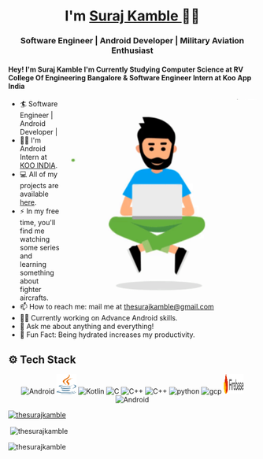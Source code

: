 <h1 align="center">I'm <a href="https://www.linkedin.com/in/suraj-kamble-6a3509145/">  Suraj Kamble </a>👨‍💻 </h1>
<h3 align="center"> Software Engineer | Android Developer | Military Aviation Enthusiast</h3>
<h4>Hey! I'm Suraj Kamble I'm Currently Studying Computer Science at RV College Of Engineering Bangalore & Software Engineer Intern at Koo App India </h4>

<img align="right" alt="GIF" src="https://github.com/dheerajkotwani/dheerajkotwani/blob/master/web_character_dheeraj.gif" width="400px" />

- 🏄‍ Software Engineer | Android Developer | 
- 👨‍💻 I'm Android Intern at [KOO INDIA](https://www.kooapp.com/).
- 💻 All of my projects are available [here](https://github.com/dheerajkotwani).
- ⚡ In my free time, you'll find me watching some series and learning something about fighter aircrafts.
- 📫 How to reach me: mail me at [thesurajkamble@gmail.com](mailto:thesurajkamble@gmail.com)
- 🧙‍♂️ Currently working on Advance Android skills.
- 💬 Ask me about anything and everything! 
- 🎨 Fun Fact: Being hydrated increases my productivity.


## ⚙ Tech Stack
<p align="center">
<img src="https://raw.githubusercontent.com/gilbarbara/logos/master/logos/android-icon.svg" alt="Android" width="40" height="40"/> <img src="https://raw.githubusercontent.com/gilbarbara/logos/master/logos/java.svg" alt="Java" width="40" height="40"/> 
<img src="https://raw.githubusercontent.com/gilbarbara/logos/master/logos/kotlin.svg" alt="Kotlin" width="36" height="36"/>  
<img src="https://raw.githubusercontent.com/gilbarbara/logos/master/logos/c.svg" alt="C" width="40" height="40"/>
<img src="https://raw.githubusercontent.com/gilbarbara/logos/master/logos/c-plusplus.svg" alt="C++" width="40" height="40"/> 
<img src="https://raw.githubusercontent.com/gilbarbara/logos/master/logos/git-icon.svg" alt="C++" width="40" height="40"/> 
<img src="https://github.com/gilbarbara/logos/blob/master/logos/python.svg" alt="python" width="40" height="40"/> 
<img src="https://www.vectorlogo.zone/logos/google_cloud/google_cloud-icon.svg" alt="gcp" width="40" height="40"/> 
<img src="https://raw.githubusercontent.com/gilbarbara/logos/master/logos/firebase.svg" alt="Firebase" width="40" height="40"/> 
<img src="https://raw.githubusercontent.com/gilbarbara/logos/master/logos/figma.svg" alt="Android" width="40" height="40"/> 
</p>

<p align="left"> <a href="https://twitter.com/thesurajkamble" target="blank"><img src="https://img.shields.io/twitter/follow/thesurajkamble?logo=twitter&style=for-the-badge" alt="thesurajkamble" /></a> </p>



<!-- <p><img align="left" src="https://github-readme-stats.vercel.app/api/top-langs?username=thesurajkamble&show_icons=true&locale=en&layout=compact" alt="thesurajkamble" /></p> -->

<p>&nbsp;<img align="center" src="https://github-readme-stats.vercel.app/api?username=thesurajkamble&show_icons=true&locale=en" alt="thesurajkamble" /></p>

<p><img align="center" src="https://github-readme-streak-stats.herokuapp.com/?user=thesurajkamble&" alt="thesurajkamble" /></p>
